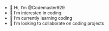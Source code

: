 - 👋 Hi, I’m @Codemaster929
- 👀 I’m interested in coding 
- 🌱 I’m currently learning coding
- 💞️ I’m looking to collaborate on coding projects


<!---
Codemaster929/Codemaster929 is a ✨ special ✨ repository because its `README.md` (this file) appears on your GitHub profile.
You can click the Preview link to take a look at your changes.
--->
